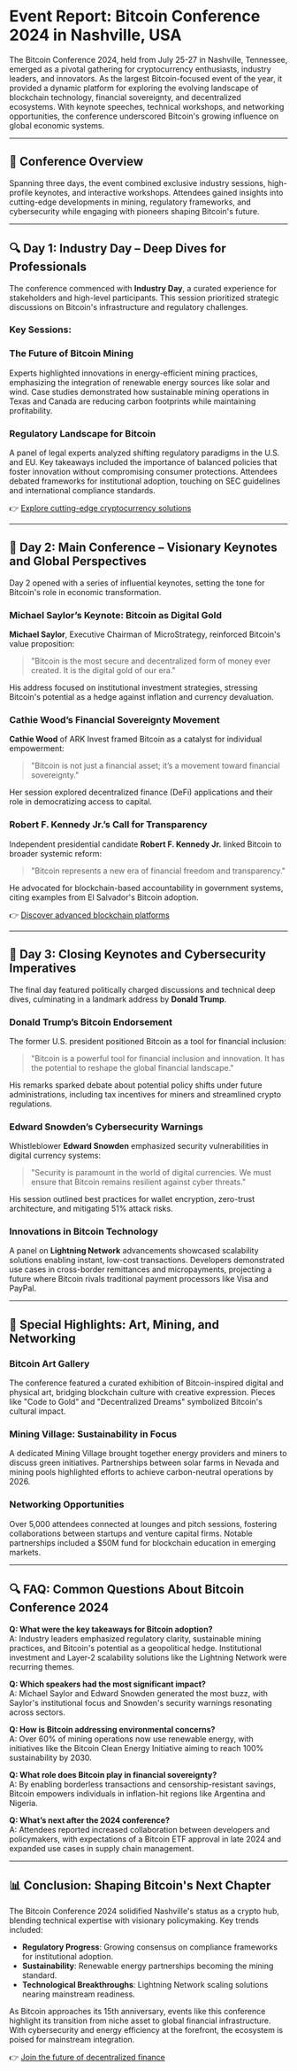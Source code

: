# Event Report: Bitcoin Conference 2024 in Nashville, USA

The Bitcoin Conference 2024, held from July 25-27 in Nashville, Tennessee, emerged as a pivotal gathering for cryptocurrency enthusiasts, industry leaders, and innovators. As the largest Bitcoin-focused event of the year, it provided a dynamic platform for exploring the evolving landscape of blockchain technology, financial sovereignty, and decentralized ecosystems. With keynote speeches, technical workshops, and networking opportunities, the conference underscored Bitcoin's growing influence on global economic systems.

---

## 📅 Conference Overview

Spanning three days, the event combined exclusive industry sessions, high-profile keynotes, and interactive workshops. Attendees gained insights into cutting-edge developments in mining, regulatory frameworks, and cybersecurity while engaging with pioneers shaping Bitcoin's future.

---

## 🔍 Day 1: Industry Day – Deep Dives for Professionals

The conference commenced with **Industry Day**, a curated experience for stakeholders and high-level participants. This session prioritized strategic discussions on Bitcoin's infrastructure and regulatory challenges.

### Key Sessions:

### **The Future of Bitcoin Mining**  
Experts highlighted innovations in energy-efficient mining practices, emphasizing the integration of renewable energy sources like solar and wind. Case studies demonstrated how sustainable mining operations in Texas and Canada are reducing carbon footprints while maintaining profitability.

### **Regulatory Landscape for Bitcoin**  
A panel of legal experts analyzed shifting regulatory paradigms in the U.S. and EU. Key takeaways included the importance of balanced policies that foster innovation without compromising consumer protections. Attendees debated frameworks for institutional adoption, touching on SEC guidelines and international compliance standards.

👉 [Explore cutting-edge cryptocurrency solutions](https://bit.ly/okx-bonus)

---

## 🚀 Day 2: Main Conference – Visionary Keynotes and Global Perspectives

Day 2 opened with a series of influential keynotes, setting the tone for Bitcoin's role in economic transformation.

### Michael Saylor’s Keynote: Bitcoin as Digital Gold  
**Michael Saylor**, Executive Chairman of MicroStrategy, reinforced Bitcoin's value proposition:  
> "Bitcoin is the most secure and decentralized form of money ever created. It is the digital gold of our era."  

His address focused on institutional investment strategies, stressing Bitcoin's potential as a hedge against inflation and currency devaluation.

### Cathie Wood’s Financial Sovereignty Movement  
**Cathie Wood** of ARK Invest framed Bitcoin as a catalyst for individual empowerment:  
> "Bitcoin is not just a financial asset; it’s a movement toward financial sovereignty."  

Her session explored decentralized finance (DeFi) applications and their role in democratizing access to capital.

### Robert F. Kennedy Jr.’s Call for Transparency  
Independent presidential candidate **Robert F. Kennedy Jr.** linked Bitcoin to broader systemic reform:  
> "Bitcoin represents a new era of financial freedom and transparency."  

He advocated for blockchain-based accountability in government systems, citing examples from El Salvador's Bitcoin adoption.

👉 [Discover advanced blockchain platforms](https://bit.ly/okx-bonus)

---

## 🔐 Day 3: Closing Keynotes and Cybersecurity Imperatives

The final day featured politically charged discussions and technical deep dives, culminating in a landmark address by **Donald Trump**.

### Donald Trump’s Bitcoin Endorsement  
The former U.S. president positioned Bitcoin as a tool for financial inclusion:  
> "Bitcoin is a powerful tool for financial inclusion and innovation. It has the potential to reshape the global financial landscape."  

His remarks sparked debate about potential policy shifts under future administrations, including tax incentives for miners and streamlined crypto regulations.

### Edward Snowden’s Cybersecurity Warnings  
Whistleblower **Edward Snowden** emphasized security vulnerabilities in digital currency systems:  
> "Security is paramount in the world of digital currencies. We must ensure that Bitcoin remains resilient against cyber threats."  

His session outlined best practices for wallet encryption, zero-trust architecture, and mitigating 51% attack risks.

### Innovations in Bitcoin Technology  
A panel on **Lightning Network** advancements showcased scalability solutions enabling instant, low-cost transactions. Developers demonstrated use cases in cross-border remittances and micropayments, projecting a future where Bitcoin rivals traditional payment processors like Visa and PayPal.

---

## 🎨 Special Highlights: Art, Mining, and Networking

### Bitcoin Art Gallery  
The conference featured a curated exhibition of Bitcoin-inspired digital and physical art, bridging blockchain culture with creative expression. Pieces like "Code to Gold" and "Decentralized Dreams" symbolized Bitcoin's cultural impact.

### Mining Village: Sustainability in Focus  
A dedicated Mining Village brought together energy providers and miners to discuss green initiatives. Partnerships between solar farms in Nevada and mining pools highlighted efforts to achieve carbon-neutral operations by 2026.

### Networking Opportunities  
Over 5,000 attendees connected at lounges and pitch sessions, fostering collaborations between startups and venture capital firms. Notable partnerships included a $50M fund for blockchain education in emerging markets.

---

## 🔍 FAQ: Common Questions About Bitcoin Conference 2024

**Q: What were the key takeaways for Bitcoin adoption?**  
A: Industry leaders emphasized regulatory clarity, sustainable mining practices, and Bitcoin's potential as a geopolitical hedge. Institutional investment and Layer-2 scalability solutions like the Lightning Network were recurring themes.

**Q: Which speakers had the most significant impact?**  
A: Michael Saylor and Edward Snowden generated the most buzz, with Saylor's institutional focus and Snowden's security warnings resonating across sectors.

**Q: How is Bitcoin addressing environmental concerns?**  
A: Over 60% of mining operations now use renewable energy, with initiatives like the Bitcoin Clean Energy Initiative aiming to reach 100% sustainability by 2030.

**Q: What role does Bitcoin play in financial sovereignty?**  
A: By enabling borderless transactions and censorship-resistant savings, Bitcoin empowers individuals in inflation-hit regions like Argentina and Nigeria.

**Q: What’s next after the 2024 conference?**  
A: Attendees reported increased collaboration between developers and policymakers, with expectations of a Bitcoin ETF approval in late 2024 and expanded use cases in supply chain management.

---

## 📊 Conclusion: Shaping Bitcoin's Next Chapter

The Bitcoin Conference 2024 solidified Nashville's status as a crypto hub, blending technical expertise with visionary policymaking. Key trends included:

- **Regulatory Progress**: Growing consensus on compliance frameworks for institutional adoption.
- **Sustainability**: Renewable energy partnerships becoming the mining standard.
- **Technological Breakthroughs**: Lightning Network scaling solutions nearing mainstream readiness.

As Bitcoin approaches its 15th anniversary, events like this conference highlight its transition from niche asset to global financial infrastructure. With cybersecurity and energy efficiency at the forefront, the ecosystem is poised for mainstream integration.

👉 [Join the future of decentralized finance](https://bit.ly/okx-bonus)